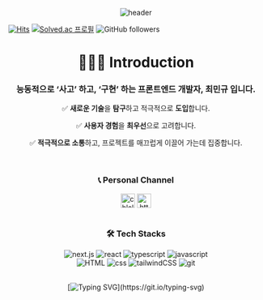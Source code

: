 <div align="center">

![header](https://capsule-render.vercel.app/api?type=waving&color=gradient&height=200&section=header&text=Welcome!🌱&desc=This%20is%20ChoiMinKyu's%20Github.&fontSize=50&descSize=25&animation=fadeIn&fontAlign=40&fontAlignY=26&descAlignY=48)

</div>

[![Hits](https://hits.seeyoufarm.com/api/count/incr/badge.svg?url=https%3A%2F%2Fgithub.com%2Ftakealittletime&count_bg=%231E90FF&title_bg=%23414756&icon=github.svg&icon_color=%23E7E7E7&title=hits&edge_flat=false)](https://hits.seeyoufarm.com)
[![Solved.ac
프로필](http://mazassumnida.wtf/api/mini/generate_badge?boj=chlalsrb116)](https://solved.ac/chlalsrb116)
![GitHub followers](https://img.shields.io/github/followers/takealittletime?style=flat&labelColor=%23414756&color=%232CC194)



<div align="center">

# 👨🏼‍💻 Introduction
### 능동적으로 **‘사고’** 하고, **‘구현’** 하는 **프론트엔드 개발자**, **최민규** 입니다.

✅ **새로운 기술**을 **탐구**하고 적극적으로 **도입**합니다.

✅ **사용자 경험**을 **최우선**으로 고려합니다.

✅ **적극적으로 소통**하고, 프로젝트를 매끄럽게 이끌어 가는데 집중합니다.

<br>

### 📞 Personal Channel

<div style="display: flex; flex-direction: row; justify-content: center; align-items: center;">
  
 <a href="mailto:chlalsrb118@gmail.com">
      <img
        style="height: 28px;" 
       src="https://img.shields.io/badge/Gmail-D14836?style=for-the-badge&logo=gmail&logoColor=white"
        alt="chlalsrb118@gmail.com"
      /></a>
&nbsp;
<a href="https://velog.io/@takealittletime/" target="_blank" rel="noopener noreferrer">
  <img 
    style="height: 28px;"
    src="https://img.shields.io/badge/Blog-11B48A?style=flat-square&logo=Vimeo&logoColor=white&link=https://velog.io/@takealittletime"
    alt="https://velog.io/takealittletime"
  />
</a>


</div>



<br>


### 🛠️ Tech Stacks

<img src="https://img.shields.io/badge/Next.js-000?logo=nextdotjs&logoColor=fff&style=for-the-badge" alt="next.js"/>
<img src="https://img.shields.io/badge/React-20232A?style=for-the-badge&logo=react&logoColor=61DAFB" alt="react"/>
<img src="https://img.shields.io/badge/TypeScript-007ACC?style=for-the-badge&logo=typescript&logoColor=white" alt="typescript" />
<img src="https://img.shields.io/badge/JavaScript-F7DF1E?style=for-the-badge&logo=JavaScript&logoColor=white" alt="javascript"/>

<br>

<img src="https://img.shields.io/badge/HTML-239120?style=for-the-badge&logo=html5&logoColor=white" alt="HTML"/>
<img src="https://img.shields.io/badge/CSS-239120?&style=for-the-badge&logo=css3&logoColor=white" alt="css"/>
<img src="https://img.shields.io/badge/Tailwind_CSS-38B2AC?style=for-the-badge&logo=tailwind-css&logoColor=white" alt="tailwindCSS"/>
<img src="https://img.shields.io/badge/GIT-E44C30?style=for-the-badge&logo=git&logoColor=white" alt="git"/>


<br>
<br>

<!--[![Ashutosh's github activity graph](https://github-readme-activity-graph.vercel.app/graph?username=takealittletime&theme=react-dark)](https://github.com/ashutosh00710/github-readme-activity-graph)-->

[![Typing SVG](https://readme-typing-svg.demolab.com?font=Fira+Code&weight=500&size=30&letterSpacing=0.1px&duration=2000&pause=10000&color=FFFF00&center=true&vCenter=true&width=700&height=70&lines=Hello%F0%9F%96%90%F0%9F%8F%BC+Thank+you+for+comming!)](https://git.io/typing-svg)

</div>

